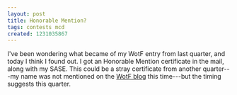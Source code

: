 ```yaml
---
layout: post
title: Honorable Mention?
tags: contests mcd
created: 1231035867
---
```

I've been wondering what became of my WotF entry from last quarter, and today I think I found out.  I got an Honorable Mention certificate in the mail, along with my SASE.  This could be a stray certificate from another quarter---my name was not mentioned on the [WotF blog](http://wotfblog.galaxypress.com/) this time---but the timing suggests this quarter.
